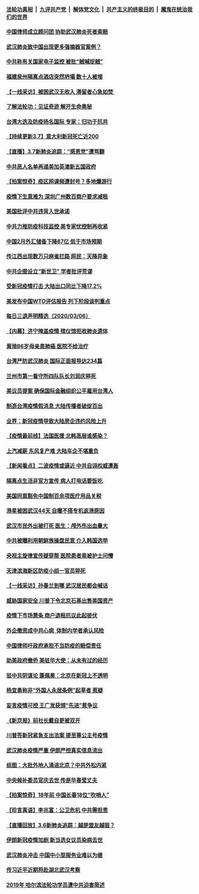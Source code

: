 ####  [法轮功真相](../../../../basic/blob/master/README.md?t=03080127) &nbsp;|&nbsp; [九评共产党](../../../../9ping.md/blob/master/README.md?t=03080127) &nbsp;|&nbsp; [解体党文化](../../../../jtdwh.md/blob/master/README.md?t=03080127)  &nbsp;|&nbsp; [共产主义的终极目的](../../../../gczydzjmd.md/blob/master/README.md?t=03080127) &nbsp;|&nbsp; [魔鬼在统治我们的世界](../../../../mgztzwmdsj.md/blob/master/README.md?t=03080127) 

#### [中国律师成立顾问团 协助武汉肺炎死者索赔](../pages/nsc413/n11923117.md?t=03080127) 

#### [武汉肺炎致中国出现更多强摘器官案例？](../pages/nsc413/n11923089.md?t=03080127) 

#### [中共称有关国家电子监控 被批“贼喊捉贼”](../pages/nsc413/n11922877.md?t=03080127) 

#### [福建泉州隔离点酒店突然坍塌 数十人被埋](../pages/nsc413/n11922826.md?t=03080127) 

#### [【一线采访】被困武汉无收入 滞留者心急如焚 ](../pages/nsc413/n11922709.md?t=03080127) 

#### [了解法轮功：见证奇迹 解开生命奥秘](../pages/nsc413/n11922778.md?t=03080127) 

#### [台湾大选及防疫扬名国际 专家：归功于抗共](../pages/nsc413/n11921955.md?t=03080127) 

#### [【持续更新3.7】意大利新冠死亡近200](../pages/nsc413/n11921647.md?t=03080127) 

#### [【直播】3.7新肺炎追踪：“感恩党”遭骂翻](../pages/nsc413/n11922690.md?t=03080127) 

#### [中共恶人名单再递美加英澳新五国政府](../pages/nsc413/n11922727.md?t=03080127) 


#### [【拍案惊奇】疫区网课频遭封号？多地爆游行](../pages/nsc413/n11921679.md?t=03080127) 

#### [疫情下生意难为 深圳广州数百商户要求减租](../pages/nsc413/n11922392.md?t=03080127) 

#### [美国批评中共违背入世承诺](../pages/nsc413/n11922430.md?t=03080127) 

#### [中共力推防疫科技监控 美专家忧控制再收紧](../pages/nsc413/n11922329.md?t=03080127) 

#### [中国2月外汇储备下降87亿 低于市场预期](../pages/nsc413/n11922091.md?t=03080127) 

#### [传江西出现数万只麻雀拦路 网民：天降异象](../pages/nsc413/n11922160.md?t=03080127) 

#### [中共企图设立“新世卫” 学者批评荒谬](../pages/nsc413/n11921839.md?t=03080127) 

#### [受新冠疫情打击 大陆出口同比下降17.2%](../pages/nsc413/n11921736.md?t=03080127) 

#### [美发布中国WTO评估报告 列下阶段谈判重点](../pages/nsc413/n11921572.md?t=03080127) 

#### [每日三退声明精选（2020/03/06）](../pages/nsc413/n11921953.md?t=03080127) 

#### [【内幕】济宁掩盖疫情 殡仪馆拒收肺炎遗体](../pages/nsc413/n11917871.md?t=03080127) 

#### [黄琦86岁母亲患肺癌 医院不给治疗](../pages/nsc413/n11921840.md?t=03080127) 

#### [台湾严防武汉肺炎 国际正面报导达234篇](../pages/nsc413/n11921737.md?t=03080127) 

#### [兰州市第一看守所四队队长刘润庆猝死](../pages/nsc413/n11920358.md?t=03080127) 

#### [美议员提案 确保国际金融组织公平雇用台湾人](../pages/nsc413/n11921691.md?t=03080127) 

#### [制造台湾疫情假消息 大陆传播者破绽百出](../pages/nsc413/n11921050.md?t=03080127) 

#### [业界：新冠疫情导致大陆房企违约风险上升](../pages/nsc413/n11921549.md?t=03080127) 

#### [【疫情最前线】法国医援 北韩高层谁感染？](../pages/nsc413/n11920850.md?t=03080127) 

#### [上汽减薪 东风复产难 大陆车企不堪重负](../pages/nsc413/n11921202.md?t=03080127) 

#### [【新闻看点】二波疫情或逼近 中共自诩权威遭轰](../pages/nsc413/n11920942.md?t=03080127) 

#### [隔离点生活非官方宣传 病人打电话要饭吃](../pages/nsc413/n11921264.md?t=03080127) 

#### [美国同意豁免中国制百余项医疗用品关税](../pages/nsc413/n11921400.md?t=03080127) 

#### [港星被困武汉44天 自曝不搭专机返港原因](../pages/nsc413/n11920926.md?t=03080127) 

#### [武汉市民外出被打死 医生：颅外伤出血量大](../pages/nsc413/n11921303.md?t=03080127) 

#### [中共被曝利用朝鲜族操盘民意 介入韩国选举](../pages/nsc413/n11921006.md?t=03080127) 

#### [央视主旋律宣传疑穿帮 医院患者竟被护士问懵](../pages/nsc413/n11921219.md?t=03080127) 

#### [天津滨海新区防疫小组一官员猝死](../pages/nsc413/n11921205.md?t=03080127) 

#### [【一线采访】孙春兰到哪 武汉居民都会喊话](../pages/nsc413/n11920952.md?t=03080127) 

#### [威胁国家安全 川普下令北京石基出售美国资产](../pages/nsc413/n11921036.md?t=03080127) 

#### [疫情下市场萧条 商户退租抗议此起彼伏](../pages/nsc413/n11921021.md?t=03080127) 

#### [外企撤资成中共心病  体制内学者承认风险](../pages/nsc413/n11920805.md?t=03080127) 

#### [中国律师吁政府承担不当防疫的赔偿责任](../pages/nsc413/n11920309.md?t=03080127) 

#### [助美政府撤侨 美驻华大使：从未有过的经历](../pages/nsc413/n11920832.md?t=03080127) 

#### [驳中共阴谋论 蓬佩奥：北京在新冠上不透明](../pages/nsc413/n11920846.md?t=03080127) 

#### [杨宜勇称非“外国人永居条例”起草者 惹疑](../pages/nsc413/n11920792.md?t=03080127) 

#### [妄言疫情可控 王广发获颁“先进”惹争议](../pages/nsc413/n11920693.md?t=03080127) 

#### [《新京报》前社长戴自更被双开](../pages/nsc413/n11920689.md?t=03080127) 

#### [川普签新冠紧急支出法案 提至尊公主号疫情](../pages/nsc413/n11920654.md?t=03080127) 

#### [武汉肺炎疫情严重 伊朗严控真实信息流出](../pages/nsc413/n11920458.md?t=03080127) 

#### [组图：大批外地人涌进北京？中共外松内紧](../pages/nsc413/n11918025.md?t=03080127) 

#### [中央候补委员官庆去世 传是华春莹丈夫](../pages/nsc413/n11920481.md?t=03080127) 

#### [【拍案惊奇】18年前 中国长春18位“吹哨人”](../pages/nsc413/n11918988.md?t=03080127) 

#### [【珍言真语】李兆富：公卫危机 中共需担责](../pages/nsc413/n11920422.md?t=03080127) 

#### [【直播回放】3.6新肺炎追踪：越是盟友越狠？](../pages/nsc413/n11920274.md?t=03080127) 

#### [伊朗新冠疫情加剧 新当选女议员染病去世](../pages/nsc413/n11920353.md?t=03080127) 

#### [武汉肺炎冲击 中国中小型服务业难以为继](../pages/nsc413/n11920169.md?t=03080127) 

#### [传习近平近期将赴湖北武汉考察](../pages/nsc413/n11918779.md?t=03080127) 


#### [2019年 哈尔滨法轮功学员遭中共迫害简述](../pages/nsc413/n11919729.md?t=03080127) 

